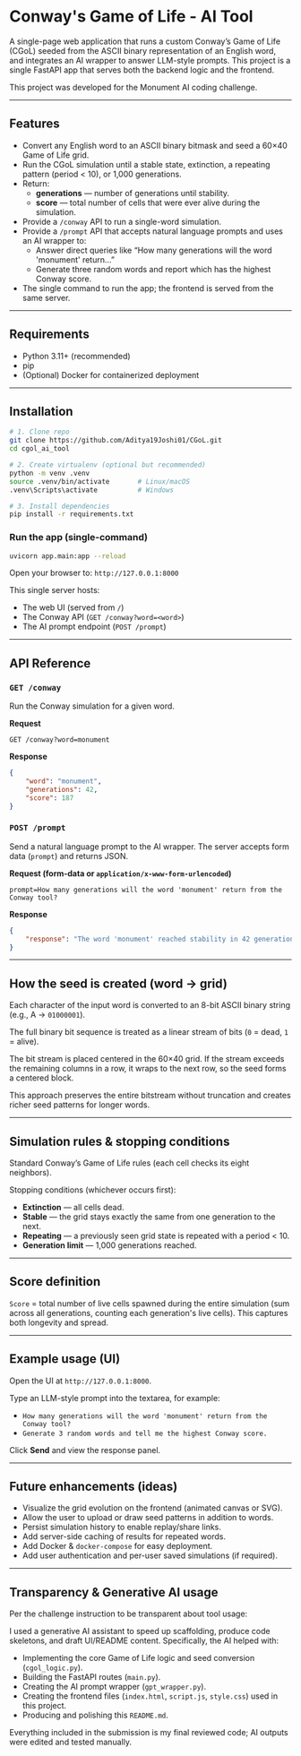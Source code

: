 # Conway's Game of Life - AI Tool

A single-page web application that runs a custom Conway’s Game of Life (CGoL) seeded from the ASCII binary representation of an English word, and integrates an AI wrapper to answer LLM-style prompts. This project is a single FastAPI app that serves both the backend logic and the frontend.

This project was developed for the Monument AI coding challenge.

-----

## Features

  * Convert any English word to an ASCII binary bitmask and seed a 60×40 Game of Life grid.
  * Run the CGoL simulation until a stable state, extinction, a repeating pattern (period \< 10), or 1,000 generations.
  * Return:
      * **generations** — number of generations until stability.
      * **score** — total number of cells that were ever alive during the simulation.
  * Provide a `/conway` API to run a single-word simulation.
  * Provide a `/prompt` API that accepts natural language prompts and uses an AI wrapper to:
      * Answer direct queries like “How many generations will the word 'monument' return…”
      * Generate three random words and report which has the highest Conway score.
  * The single command to run the app; the frontend is served from the same server.

-----

## Requirements

  * Python 3.11+ (recommended)
  * pip
  * (Optional) Docker for containerized deployment

-----

## Installation

```bash
# 1. Clone repo
git clone https://github.com/Aditya19Joshi01/CGoL.git
cd cgol_ai_tool

# 2. Create virtualenv (optional but recommended)
python -m venv .venv
source .venv/bin/activate       # Linux/macOS
.venv\Scripts\activate          # Windows

# 3. Install dependencies
pip install -r requirements.txt
```

### Run the app (single-command)

```bash
uvicorn app.main:app --reload
```

Open your browser to: `http://127.0.0.1:8000`

This single server hosts:

  * The web UI (served from `/`)
  * The Conway API (`GET /conway?word=<word>`)
  * The AI prompt endpoint (`POST /prompt`)

-----

## API Reference

### `GET /conway`

Run the Conway simulation for a given word.

**Request**

`GET /conway?word=monument`

**Response**

```json
{
    "word": "monument",
    "generations": 42,
    "score": 187
}
```

### `POST /prompt`

Send a natural language prompt to the AI wrapper. The server accepts form data (`prompt`) and returns JSON.

**Request (form-data or `application/x-www-form-urlencoded`)**

`prompt=How many generations will the word 'monument' return from the Conway tool?`

**Response**

```json
{
    "response": "The word 'monument' reached stability in 42 generations with a score of 187."
}
```

-----

## How the seed is created (word → grid)

Each character of the input word is converted to an 8-bit ASCII binary string (e.g., A → `01000001`).

The full binary bit sequence is treated as a linear stream of bits (`0` = dead, `1` = alive).

The bit stream is placed centered in the 60×40 grid. If the stream exceeds the remaining columns in a row, it wraps to the next row, so the seed forms a centered block.

This approach preserves the entire bitstream without truncation and creates richer seed patterns for longer words.

-----

## Simulation rules & stopping conditions

Standard Conway’s Game of Life rules (each cell checks its eight neighbors).

Stopping conditions (whichever occurs first):

  * **Extinction** — all cells dead.
  * **Stable** — the grid stays exactly the same from one generation to the next.
  * **Repeating** — a previously seen grid state is repeated with a period \< 10.
  * **Generation limit** — 1,000 generations reached.

-----

## Score definition

`Score` = total number of live cells spawned during the entire simulation (sum across all generations, counting each generation's live cells). This captures both longevity and spread.

-----

## Example usage (UI)

Open the UI at `http://127.0.0.1:8000`.

Type an LLM-style prompt into the textarea, for example:

  * `How many generations will the word 'monument' return from the Conway tool?`
  * `Generate 3 random words and tell me the highest Conway score.`

Click **Send** and view the response panel.

-----

## Future enhancements (ideas)

  * Visualize the grid evolution on the frontend (animated canvas or SVG).
  * Allow the user to upload or draw seed patterns in addition to words.
  * Persist simulation history to enable replay/share links.
  * Add server-side caching of results for repeated words.
  * Add Docker & `docker-compose` for easy deployment.
  * Add user authentication and per-user saved simulations (if required).

-----

## Transparency & Generative AI usage

Per the challenge instruction to be transparent about tool usage:

I used a generative AI assistant to speed up scaffolding, produce code skeletons, and draft UI/README content. Specifically, the AI helped with:

  * Implementing the core Game of Life logic and seed conversion (`cgol_logic.py`).
  * Building the FastAPI routes (`main.py`).
  * Creating the AI prompt wrapper (`gpt_wrapper.py`).
  * Creating the frontend files (`index.html`, `script.js`, `style.css`) used in this project.
  * Producing and polishing this `README.md`.

Everything included in the submission is my final reviewed code; AI outputs were edited and tested manually.

